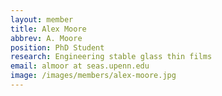 ```yaml
---
layout: member
title: Alex Moore
abbrev: A. Moore
position: PhD Student
research: Engineering stable glass thin films
email: almoor at seas.upenn.edu
image: /images/members/alex-moore.jpg
---
```

